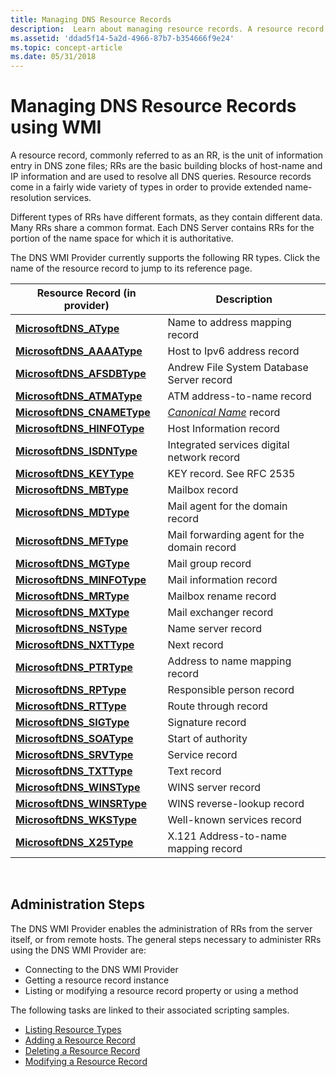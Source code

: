 ```yaml
---
title: Managing DNS Resource Records
description:  Learn about managing resource records. A resource record is the unit of information entry in DNS zone files, which used to resolve all DNS queries.
ms.assetid: 'ddad5f14-5a2d-4966-87b7-b354666f9e24'
ms.topic: concept-article
ms.date: 05/31/2018
---
```


# Managing DNS Resource Records using WMI

A resource record, commonly referred to as an RR, is the unit of information entry in DNS zone files; RRs are the basic building blocks of host-name and IP information and are used to resolve all DNS queries. Resource records come in a fairly wide variety of types in order to provide extended name-resolution services.

Different types of RRs have different formats, as they contain different data. Many RRs share a common format. Each DNS Server contains RRs for the portion of the name space for which it is authoritative.

The DNS WMI Provider currently supports the following RR types. Click the name of the resource record to jump to its reference page.



| Resource Record (in provider)                             | Description                                                  |
|-----------------------------------------------------------|--------------------------------------------------------------|
| [**MicrosoftDNS\_AType**](microsoftdns-atype.md)         | Name to address mapping record                               |
| [**MicrosoftDNS\_AAAAType**](microsoftdns-aaaatype.md)   | Host to Ipv6 address record                                  |
| [**MicrosoftDNS\_AFSDBType**](microsoftdns-afsdbtype.md) | Andrew File System Database Server record                    |
| [**MicrosoftDNS\_ATMAType**](microsoftdns-atmatype.md)   | ATM address-to-name record                                   |
| [**MicrosoftDNS\_CNAMEType**](microsoftdns-cnametype.md) | [*Canonical Name*](c-gly.md) record |
| [**MicrosoftDNS\_HINFOType**](microsoftdns-hinfotype.md) | Host Information record                                      |
| [**MicrosoftDNS\_ISDNType**](microsoftdns-isdntype.md)   | Integrated services digital network record                   |
| [**MicrosoftDNS\_KEYType**](microsoftdns-keytype.md)     | KEY record. See RFC 2535                                     |
| [**MicrosoftDNS\_MBType**](microsoftdns-mbtype.md)       | Mailbox record                                               |
| [**MicrosoftDNS\_MDType**](microsoftdns-mdtype.md)       | Mail agent for the domain record                             |
| [**MicrosoftDNS\_MFType**](microsoftdns-mftype.md)       | Mail forwarding agent for the domain record                  |
| [**MicrosoftDNS\_MGType**](microsoftdns-mgtype.md)       | Mail group record                                            |
| [**MicrosoftDNS\_MINFOType**](microsoftdns-minfotype.md) | Mail information record                                      |
| [**MicrosoftDNS\_MRType**](microsoftdns-mrtype.md)       | Mailbox rename record                                        |
| [**MicrosoftDNS\_MXType**](microsoftdns-mxtype.md)       | Mail exchanger record                                        |
| [**MicrosoftDNS\_NSType**](microsoftdns-nstype.md)       | Name server record                                           |
| [**MicrosoftDNS\_NXTType**](microsoftdns-nxttype.md)     | Next record                                                  |
| [**MicrosoftDNS\_PTRType**](microsoftdns-ptrtype.md)     | Address to name mapping record                               |
| [**MicrosoftDNS\_RPType**](microsoftdns-rptype.md)       | Responsible person record                                    |
| [**MicrosoftDNS\_RTType**](microsoftdns-rttype.md)       | Route through record                                         |
| [**MicrosoftDNS\_SIGType**](microsoftdns-sigtype.md)     | Signature record                                             |
| [**MicrosoftDNS\_SOAType**](microsoftdns-soatype.md)     | Start of authority                                           |
| [**MicrosoftDNS\_SRVType**](microsoftdns-srvtype.md)     | Service record                                               |
| [**MicrosoftDNS\_TXTType**](microsoftdns-txttype.md)     | Text record                                                  |
| [**MicrosoftDNS\_WINSType**](microsoftdns-winstype.md)   | WINS server record                                           |
| [**MicrosoftDNS\_WINSRType**](microsoftdns-winsrtype.md) | WINS reverse-lookup record                                   |
| [**MicrosoftDNS\_WKSType**](microsoftdns-wkstype.md)     | Well-known services record                                   |
| [**MicrosoftDNS\_X25Type**](microsoftdns-x25type.md)     | X.121 Address-to-name mapping record                         |



 

## Administration Steps

The DNS WMI Provider enables the administration of RRs from the server itself, or from remote hosts. The general steps necessary to administer RRs using the DNS WMI Provider are:

-   Connecting to the DNS WMI Provider
-   Getting a resource record instance
-   Listing or modifying a resource record property or using a method

The following tasks are linked to their associated scripting samples.

-   [Listing Resource Types](dns-wmi-provider-samples-managing-dns-resource-records.md)
-   [Adding a Resource Record](dns-wmi-provider-samples-managing-dns-resource-records.md)
-   [Deleting a Resource Record](dns-wmi-provider-samples-managing-dns-resource-records.md)
-   [Modifying a Resource Record](dns-wmi-provider-samples-managing-dns-resource-records.md)

 

 




